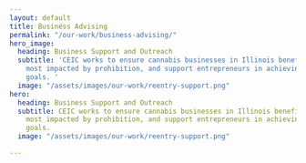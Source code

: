 ```yaml
---
layout: default
title: Business Advising
permalink: "/our-work/business-advising/"
hero_image:
  heading: Business Support and Outreach
  subtitle: 'CEIC works to ensure cannabis businesses in Illinois benefit the communities
    most impacted by prohibition, and support entrepreneurs in achieving their business
    goals. '
  image: "/assets/images/our-work/reentry-support.png"
hero:
  heading: Business Support and Outreach
  subtitle: CEIC works to ensure cannabis businesses in Illinois benefit the communities
    most impacted by prohibition, and support entrepreneurs in achieving their business
    goals.
  image: "/assets/images/our-work/reentry-support.png"

---
```

